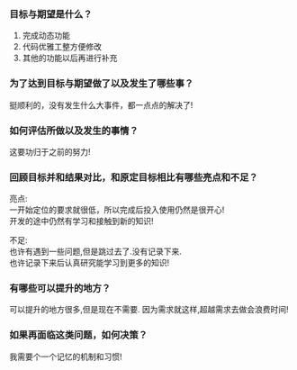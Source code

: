 ### 目标与期望是什么？

1. 完成动态功能
2. 代码优雅工整方便修改
3. 其他的功能以后再进行补充

### 为了达到目标与期望做了以及发生了哪些事？

挺顺利的，没有发生什么大事件，都一点点的解决了!

### 如何评估所做以及发生的事情？

这要功归于之前的努力!

### 回顾目标并和结果对比，和原定目标相比有哪些亮点和不足？

亮点:  
一开始定位的要求就很低，所以完成后投入使用仍然是很开心!  
开发的途中仍然有学习和接触到新的知识!  

不足:  
也许有遇到一些问题,但是跳过去了.没有记录下来.  
也许记录下来后认真研究能学习到更多的知识!  

### 有哪些可以提升的地方？

可以提升的地方很多,但是现在不需要.
因为需求就这样,超越需求去做会浪费时间!

### 如果再面临这类问题，如何决策？

我需要个一个记忆的机制和习惯!
